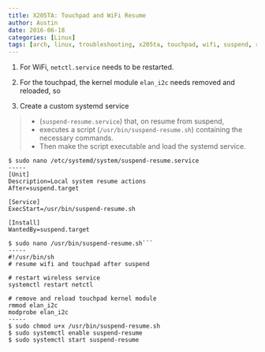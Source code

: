 ```yaml
---
title: X205TA: Touchpad and WiFi Resume
author: Austin
date: 2016-06-18
categories: [Linux]
tags: [arch, linux, troubleshooting, x205ta, touchpad, wifi, suspend, resume]
---
```



1) For WiFi, ```netctl.service``` needs to be restarted.

2) For the touchpad, the kernel module ```elan_i2c``` needs 
removed and reloaded, so

3) Create a custom systemd service

> * (```suspend-resume.service```) that, on resume from 
suspend,
> * executes a script (```/usr/bin/suspend-resume.sh```) 
containing the necessary commands.
> * Then make the script executable and load the systemd 
service.

```
$ sudo nano /etc/systemd/system/suspend-resume.service
-----
[Unit]
Description=Local system resume actions
After=suspend.target

[Service]
ExecStart=/usr/bin/suspend-resume.sh

[Install]
WantedBy=suspend.target
```

```
$ sudo nano /usr/bin/suspend-resume.sh```
-----
#!/usr/bin/sh
# resume wifi and touchpad after suspend

# restart wireless service
systemctl restart netctl

# remove and reload touchpad kernel module
rmmod elan_i2c
modprobe elan_i2c
-----
$ sudo chmod u+x /usr/bin/suspend-resume.sh
$ sudo systemctl enable suspend-resume
$ sudo systemctl start suspend-resume
```
